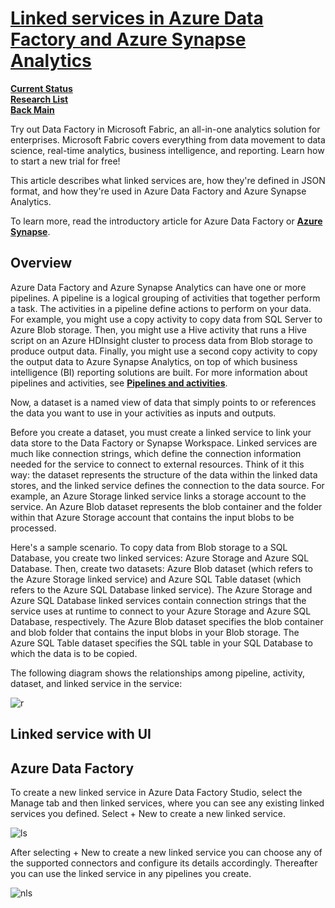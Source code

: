 # **[Linked services in Azure Data Factory and Azure Synapse Analytics](https://learn.microsoft.com/en-us/azure/data-factory/concepts-linked-services?tabs=data-factory)**

**[Current Status](../../../../development/status/weekly/current_status.md)**\
**[Research List](../../../../research_list.md)**\
**[Back Main](../../../../README.md)**

Try out Data Factory in Microsoft Fabric, an all-in-one analytics solution for enterprises. Microsoft Fabric covers everything from data movement to data science, real-time analytics, business intelligence, and reporting. Learn how to start a new trial for free!

This article describes what linked services are, how they're defined in JSON format, and how they're used in Azure Data Factory and Azure Synapse Analytics.

To learn more, read the introductory article for Azure Data Factory or **[Azure Synapse](https://learn.microsoft.com/en-us/azure/synapse-analytics/overview-what-is)**.

## Overview

Azure Data Factory and Azure Synapse Analytics can have one or more pipelines. A pipeline is a logical grouping of activities that together perform a task. The activities in a pipeline define actions to perform on your data. For example, you might use a copy activity to copy data from SQL Server to Azure Blob storage. Then, you might use a Hive activity that runs a Hive script on an Azure HDInsight cluster to process data from Blob storage to produce output data. Finally, you might use a second copy activity to copy the output data to Azure Synapse Analytics, on top of which business intelligence (BI) reporting solutions are built. For more information about pipelines and activities, see **[Pipelines and activities](https://learn.microsoft.com/en-us/azure/data-factory/concepts-pipelines-activities)**.

Now, a dataset is a named view of data that simply points to or references the data you want to use in your activities as inputs and outputs.

Before you create a dataset, you must create a linked service to link your data store to the Data Factory or Synapse Workspace. Linked services are much like connection strings, which define the connection information needed for the service to connect to external resources. Think of it this way: the dataset represents the structure of the data within the linked data stores, and the linked service defines the connection to the data source. For example, an Azure Storage linked service links a storage account to the service. An Azure Blob dataset represents the blob container and the folder within that Azure Storage account that contains the input blobs to be processed.

Here's a sample scenario. To copy data from Blob storage to a SQL Database, you create two linked services: Azure Storage and Azure SQL Database. Then, create two datasets: Azure Blob dataset (which refers to the Azure Storage linked service) and Azure SQL Table dataset (which refers to the Azure SQL Database linked service). The Azure Storage and Azure SQL Database linked services contain connection strings that the service uses at runtime to connect to your Azure Storage and Azure SQL Database, respectively. The Azure Blob dataset specifies the blob container and blob folder that contains the input blobs in your Blob storage. The Azure SQL Table dataset specifies the SQL table in your SQL Database to which the data is to be copied.

The following diagram shows the relationships among pipeline, activity, dataset, and linked service in the service:

![r](https://learn.microsoft.com/en-us/azure/data-factory/media/concepts-datasets-linked-services/relationship-between-data-factory-entities.png)

## Linked service with UI

## Azure Data Factory

To create a new linked service in Azure Data Factory Studio, select the Manage tab and then linked services, where you can see any existing linked services you defined. Select + New to create a new linked service.

![ls](https://learn.microsoft.com/en-us/azure/data-factory/media/concepts-linked-services/create-linked-service.png)

After selecting + New to create a new linked service you can choose any of the supported connectors and configure its details accordingly. Thereafter you can use the linked service in any pipelines you create.

![nls](https://learn.microsoft.com/en-us/azure/data-factory/media/concepts-linked-services/new-linked-service-window.png)
